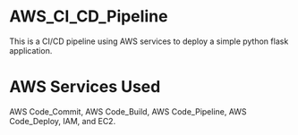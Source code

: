 # AWS_CI_CD_Pipeline
This is a CI/CD pipeline using AWS services to deploy a simple python flask application.

# AWS Services Used
AWS Code_Commit, AWS Code_Build, AWS Code_Pipeline, AWS Code_Deploy, IAM, and EC2.
